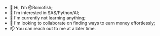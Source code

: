- 👋 Hi, I’m @Romofish;
- 👀 I’m interested in SAS/Python/AI;
- 🌱 I'm currently not learning anything;
- 💞️  I'm looking to collaborate on finding ways to earn money effortlessly;
- 📫 You can reach out to me at a later time.

<!---
Romofish/Romofish is a ✨ special ✨ repository because its `README.md` (this file) appears on your GitHub profile.
You can click the Preview link to take a look at your changes.
--->
